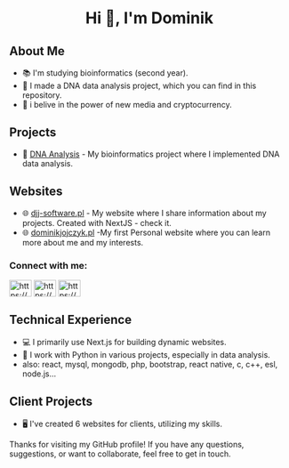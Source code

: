 <h1 align="center">Hi 👋, I'm Dominik</h1>

## About Me
- 📚 I'm studying bioinformatics (second year).
- 🧬 I made a DNA data analysis project, which you can find in this repository.
- 💪 i belive in the power of new media and cryptocurrency.


## Projects
- 🧪 [DNA Analysis](https://github.com/Gho2st/Bioinformatic-Analyse-Dna) - My bioinformatics project where I implemented DNA data analysis.
## Websites
- 🌐 [djj-software.pl](https://djj-software.pl) - My website where I share information about my projects. Created with NextJS - check it.
- 🌐 [dominikjojczyk.pl](https://dominikjojczyk.pl) -My first Personal website where you can learn more about me and my interests.
 
<h3 align="left">Connect with me:</h3>
<p align="left">
<a href="https://linkedin.com/in/https://www.linkedin.com/in/dominikjojczyk/" target="blank"><img align="center" src="https://raw.githubusercontent.com/rahuldkjain/github-profile-readme-generator/master/src/images/icons/Social/linked-in-alt.svg" alt="https://www.linkedin.com/in/dominikjojczyk/" height="30" width="40" /></a>
<a href="https://fb.com/https://www.facebook.com/profile.php?id=100001548255715" target="blank"><img align="center" src="https://raw.githubusercontent.com/rahuldkjain/github-profile-readme-generator/master/src/images/icons/Social/facebook.svg" alt="https://www.facebook.com/profile.php?id=100001548255715" height="30" width="40" /></a>
<a href="https://instagram.com/https://www.instagram.com/dominik_jojczyk_/" target="blank"><img align="center" src="https://raw.githubusercontent.com/rahuldkjain/github-profile-readme-generator/master/src/images/icons/Social/instagram.svg" alt="https://www.instagram.com/dominik_jojczyk_/" height="30" width="40" /></a>
</p>

## Technical Experience
- 💻 I primarily use Next.js for building dynamic websites.
- 🐍 I work with Python in various projects, especially in data analysis.
- also: react, mysql, mongodb, php, bootstrap, react native, c, c++, esl, node.js...

## Client Projects
- 🖥️ I've created 6 websites for clients, utilizing my skills.

Thanks for visiting my GitHub profile! If you have any questions, suggestions, or want to collaborate, feel free to get in touch.
